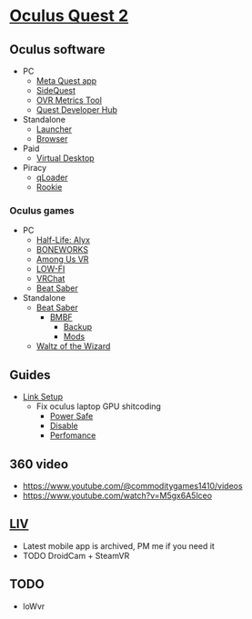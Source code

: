 # [Oculus Quest 2](./README.md)

## Oculus software

- PC
  - [Meta Quest app](https://www.meta.com/quest/setup/#:~:text=SET%2DUP-,Quest%202,-Download%20the%20Oculus)
  - [SideQuest](https://sidequestvr.com/download#:~:text=Show%20More-,Advanced%20Installer%20Tutorial,-SideQuest%20Official)
  - [OVR Metrics Tool](https://developer.oculus.com/downloads/package/ovr-metrics-tool/)
  - [Quest Developer Hub](https://developer.oculus.com/downloads/native-android/)
- Standalone
  - [Launcher](https://github.com/threethan/LightningLauncher)
  - [Browser](https://wolvic.com/dl/)
- Paid
  - [Virtual Desktop](https://www.vrdesktop.net)
- Piracy
  - [qLoader](https://developer.oculus.com/downloads/native-android/)
  - [Rookie](https://wiki.vrpirates.club/en/home)

### Oculus games

- PC
  - [Half-Life: Alyx](https://store.steampowered.com/app/546560/HalfLife_Alyx/)
  - [BONEWORKS](https://store.steampowered.com/app/823500/BONEWORKS/)
  - [Among Us VR](https://store.steampowered.com/app/1849900/Among_Us_VR/)
  - [LOW-FI](https://store.steampowered.com/app/395830/LOWFI/)
  - [VRChat](https://store.steampowered.com/app/438100/VRChat/)
  - [Beat Saber](https://store.steampowered.com/app/620980/Beat_Saber/)
- Standalone
  - [Beat Saber](https://www.meta.com/experiences/2448060205267927/)
    - [BMBF](https://sidequestvr.com/app/747/bmbf)
      - [Backup](https://bsmg.wiki/quest-modding.html#backup-save-data-using-sidequest)
      - [Mods](https://computerelite.github.io/tools/Beat_Saber/questmods.html)
  - [Waltz of the Wizard](https://www.meta.com/experiences/2280285932034855/)

## Guides

- [Link Setup](https://4pda.to/forum/index.php?showtopic=1025596&view=findpost&p=106966059)
  - Fix oculus laptop GPU shitcoding
    - [Power Safe](https://4pda.to/forum/index.php?showtopic=1004805&view=findpost&p=116402181)
    - [Disable](https://4pda.to/forum/index.php?showtopic=1004805&view=findpost&p=113255445)
    - [Perfomance](https://4pda.to/forum/index.php?showtopic=1025596&view=findpost&p=107113365)

## 360 video

- <https://www.youtube.com/@commoditygames1410/videos>
- <https://www.youtube.com/watch?v=M5gx6A5lceo>

## [LIV](https://www.liv.tv/mixedreality)

- Latest mobile app is archived, PM me if you need it
- TODO DroidCam + SteamVR

## TODO

- loWvr
